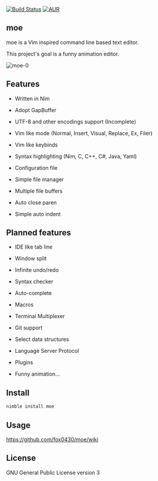 [![Build Status](https://travis-ci.org/fox0430/moe.svg?branch=master)](https://travis-ci.org/fox0430/moe)
[![AUR](https://img.shields.io/aur/license/yaourt.svg)](https://github.com/fox0430/moe/blob/master/README.md)

## moe

moe is a Vim inspired command line based text editor.

This project's goal is a funny animation editor.

![moe-0](https://user-images.githubusercontent.com/15966436/54875612-a6d1fb80-4e45-11e9-8f38-963559edb96e.png)

## Features

- Written in Nim  

- Adopt GapBuffer  

- UTF-8 and other encodings support (Incomplete)

- Vim like mode (Normal, Insert, Visual, Replace, Ex, Filer)

- Vim like keybinds

- Syntax highlighting (Nim, C, C++, C#, Java, Yaml)

- Configuration file

- Simple file manager

- Multiple file buffers

- Auto close paren  

- Simple auto indent  

## Planned features

- IDE like tab line

- Window split  

- Infinite undo/redo

- Syntax checker  

- Auto-complete

- Macros

- Terminal Multiplexer

- Git support

- Select data structures

- Language Server Protocol

- Plugins

- Funny animation...

## Install
```sh
nimble install moe
```

## Usage
https://github.com/fox0430/moe/wiki  

## License

GNU General Public License version 3
